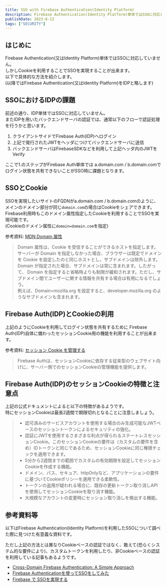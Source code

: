 ```yaml
---
title: SSO with Firebase Authentication(Identity Platform)
description: Firebase Authentication(Identity Platform)単体ではSSOに対応していませんが工夫することで簡単にSSOを実現することが出来ます。
publishDate: 2023-8-12
tags: ["SECURITY"]
---
```


## はじめに

Firebase Authentication(又はIdentity Platform)単体ではSSOに対応していません。  
しかしCookieを利用することでSSOを実現することが出来ます。  
以下で具体的な方法を紹介します。  
(以降ではFirebase Authentication(又はIdentity Platform)をIDPと略します)

## SSOにおけるIDPの課題

前述の通り、IDP単体ではSSOに対応していません。  
またIDPを用いたバックエンドサーバの認証では、通常以下のフローで認証処理を行うかと思います。
1. クライアントサイドでFirebase Auth(IDP)へログイン
2. 上記で発行されたJWTをヘッダにつけてバックエンドサーバに送信
3. バックエンドサーバはFirebaseSDKなどを利用して上記ヘッダ内のJWTをVerify

ここで1.のステップがFirebase Auth単体では a.domain.com / b.domain.comでログイン状態を共有できないことがSSO時に課題となります。

## SSOとCookie

SSOを実現したいサイトのFQDNがa.domain.com / b.domain.comのように、メインのドメイン部分が同じ`domain.com`の場合はCookieをシェアできます。Firebase利用時もこのドメイン属性指定したCookieを利用することでSSOを実現可能です。  
(Cookieのドメイン属性に`domain=domain.com`を指定)



参考資料: [MDN Domain 属性](https://developer.mozilla.org/ja/docs/Web/HTTP/Cookies)

> Domain 属性は、Cookie を受信することができるホストを指定します。サーバーが Domain を指定しなかった場合、ブラウザーは既定でドメインを Cookie を設定したのと同じホストとし、サブドメインは除外します。 Domain が指定された場合、サブドメインは常に含まれます。したがって、 Domain を指定すると省略時よりも制限が緩和されます。ただし、サブドメイン間でユーザーに関する情報を共有する場合は有用になるでしょう。  
> 例えば、Domain=mozilla.org を設定すると、developer.mozilla.org のようなサブドメインも含まれます。

## Firebase Auth(IDP)とCookieの利用

上記のようにCookieを利用してログイン状態を共有するために
Firebase Auth(IDP)自体に備わったセッションCookie用の機能を利用することが出来ます。

参考資料: [セッション Cookie を管理する](https://firebase.google.com/docs/auth/admin/manage-cookies?hl=ja)

> Firebase Authは、セッションCookieに依存する従来型のウェブサイト向けに、サーバー側でのセッションCookieの管理機能を提供します。

## Firebase Auth(IDP)のセッションCookieの特徴と注意点

上記の公式ドキュメントによると以下の特徴があるようです。  
特にセッションCookieは最長2週間で期限切れとなることに注意しましょう。

> - 認可済みのサービスアカウントを使用する場合のみ生成可能なJWTベースのセッショントークンによるセキュリティの強化。
> - 認証にJWTを使用するさまざまな利点が得られるステートレスセッションCookie。このセッションCookieの要件は（カスタムの要件を含め）IDトークンと同じであるため、セッションCookieに同じ権限チェックを適用できます。
> - 5分から2週間までの範囲でカスタムの有効期限を設定してセッションCookieを作成する機能。
> - ドメイン、パス、セキュア、httpOnlyなど、アプリケーションの要件に基づいてCookieポリシーを適用できる柔軟性。
> - トークンの盗用が疑われる場合に、既存の更新トークン取り消しAPIを使用してセッションCookieを取り消す機能。
> - 大規模なアカウントの変更時にセッション取り消しを検出する機能。

## 参考資料等

以下はFirebase Authentication(Identity Platform)を利用したSSOについて調べた際に見つけた有意義な資料です。

ただし上記の方法とは異なりCookieベースの認証ではなく、敢えて(恐らくシステム的な要件により)、カスタムトークンを利用したり、非Cookieベースの認証を利用している記事もあるようです。

- [Cross-Domain Firebase Authentication: A Simple Approach](https://dev.to/brianburton/cross-domain-firebase-authentication-a-simple-approach-337k)
- [Firebase Authenticationを使ってSSOをしてみた](https://note.com/yusukeoshiro/n/n4fe9eeac499a)
- [Firebase で SSOを実現する](https://www.tsone.co.jp/tech-blog/archives/1371)
